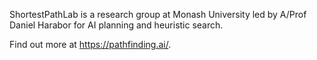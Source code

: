 ShortestPathLab is a research group at Monash University led by A/Prof Daniel Harabor for AI planning and heuristic search.

Find out more at https://pathfinding.ai/.
